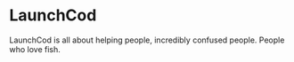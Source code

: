 LaunchCod
=========
LaunchCod is all about helping people, incredibly confused people. People who love fish.

